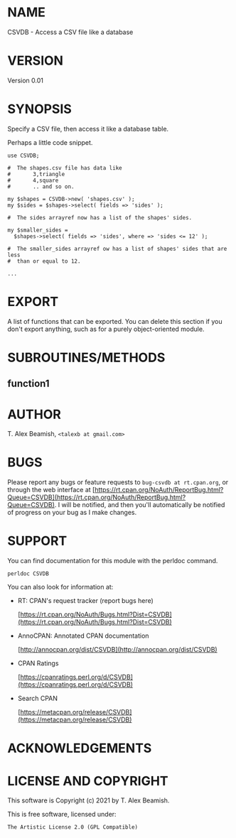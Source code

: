 # NAME

CSVDB - Access a CSV file like a database

# VERSION

Version 0.01

# SYNOPSIS

Specify a CSV file, then access it like a database table.

Perhaps a little code snippet.

    use CSVDB;

    #  The shapes.csv file has data like
    #       3,triangle
    #       4,square
    #       .. and so on.

    my $shapes = CSVDB->new( 'shapes.csv' );
    my $sides = $shapes->select( fields => 'sides' );

    #  The sides arrayref now has a list of the shapes' sides.

    my $smaller_sides =
      $shapes->select( fields => 'sides', where => 'sides <= 12' );

    #  The smaller_sides arrayref ow has a list of shapes' sides that are less
    #  than or equal to 12.

    ...

# EXPORT

A list of functions that can be exported.  You can delete this section
if you don't export anything, such as for a purely object-oriented module.

# SUBROUTINES/METHODS

## function1

# AUTHOR

T. Alex Beamish, `<talexb at gmail.com>`

# BUGS

Please report any bugs or feature requests to `bug-csvdb at rt.cpan.org`, or through
the web interface at [https://rt.cpan.org/NoAuth/ReportBug.html?Queue=CSVDB](https://rt.cpan.org/NoAuth/ReportBug.html?Queue=CSVDB).  I will be notified, and then you'll
automatically be notified of progress on your bug as I make changes.

# SUPPORT

You can find documentation for this module with the perldoc command.

    perldoc CSVDB

You can also look for information at:

- RT: CPAN's request tracker (report bugs here)

    [https://rt.cpan.org/NoAuth/Bugs.html?Dist=CSVDB](https://rt.cpan.org/NoAuth/Bugs.html?Dist=CSVDB)

- AnnoCPAN: Annotated CPAN documentation

    [http://annocpan.org/dist/CSVDB](http://annocpan.org/dist/CSVDB)

- CPAN Ratings

    [https://cpanratings.perl.org/d/CSVDB](https://cpanratings.perl.org/d/CSVDB)

- Search CPAN

    [https://metacpan.org/release/CSVDB](https://metacpan.org/release/CSVDB)

# ACKNOWLEDGEMENTS

# LICENSE AND COPYRIGHT

This software is Copyright (c) 2021 by T. Alex Beamish.

This is free software, licensed under:

    The Artistic License 2.0 (GPL Compatible)
